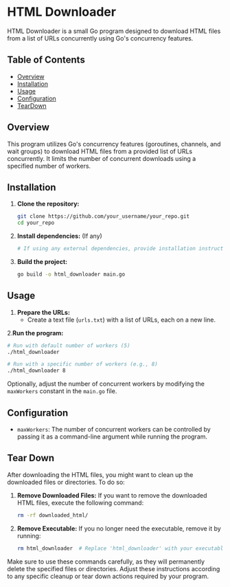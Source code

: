 # HTML Downloader

HTML Downloader is a small Go program designed to download HTML files from a list of URLs concurrently using Go's concurrency features.

## Table of Contents
- [Overview](#overview)
- [Installation](#installation)
- [Usage](#usage)
- [Configuration](#configuration)
- [TearDown](#tear-down)

## Overview

This program utilizes Go's concurrency features (goroutines, channels, and wait groups) to download HTML files from a provided list of URLs concurrently. It limits the number of concurrent downloads using a specified number of workers.

## Installation

1. **Clone the repository:**
    ```bash
    git clone https://github.com/your_username/your_repo.git
    cd your_repo
    ```

2. **Install dependencies:** (If any)
    ```bash
    # If using any external dependencies, provide installation instructions here
    ```

3. **Build the project:**
    ```bash
    go build -o html_downloader main.go
    ```

## Usage

1. **Prepare the URLs:**
    - Create a text file (`urls.txt`) with a list of URLs, each on a new line.

2.**Run the program:**
```bash
# Run with default number of workers (5)
./html_downloader

# Run with a specific number of workers (e.g., 8)
./html_downloader 8
```


   Optionally, adjust the number of concurrent workers by modifying the `maxWorkers` constant in the `main.go` file.

## Configuration

- `maxWorkers`: The number of concurrent workers can be controlled by passing it as a command-line argument while running the program.

## Tear Down

After downloading the HTML files, you might want to clean up the downloaded files or directories. To do so:

1. **Remove Downloaded Files:**
   If you want to remove the downloaded HTML files, execute the following command:
    ```bash
    rm -rf downloaded_html/
    ```

2. **Remove Executable:**
   If you no longer need the executable, remove it by running:
    ```bash
    rm html_downloader  # Replace 'html_downloader' with your executable name
    ```

Make sure to use these commands carefully, as they will permanently delete the specified files or directories. Adjust these instructions according to any specific cleanup or tear down actions required by your program.